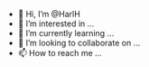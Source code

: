 - 👋 Hi, I’m @HarlH
- 👀 I’m interested in ...
- 🌱 I’m currently learning ...
- 💞️ I’m looking to collaborate on ...
- 📫 How to reach me ...

<!---
HarlH/HarlH is a ✨ special ✨ repository because its `README.md` (this file) appears on your GitHub profile.
You can click the Preview link to take a look at your changes.
--->
